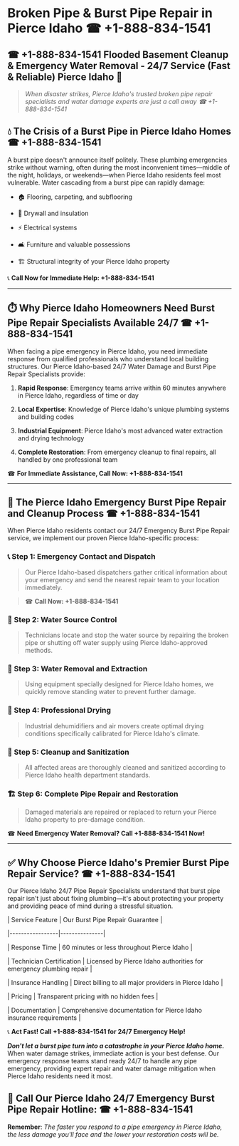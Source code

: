 # Broken Pipe & Burst Pipe Repair in Pierce Idaho ☎ +1-888-834-1541  
## ☎ +1-888-834-1541 Flooded Basement Cleanup & Emergency Water Removal - 24/7 Service (Fast & Reliable) Pierce Idaho 🚨  

> *When disaster strikes, Pierce Idaho's trusted broken pipe repair specialists and water damage experts are just a call away ☎ +1-888-834-1541*  

## 💧 The Crisis of a Burst Pipe in Pierce Idaho Homes ☎ +1-888-834-1541  

A burst pipe doesn't announce itself politely. These plumbing emergencies strike without warning, often during the most inconvenient times—middle of the night, holidays, or weekends—when Pierce Idaho residents feel most vulnerable. Water cascading from a burst pipe can rapidly damage:  

* 🏠 Flooring, carpeting, and subflooring  
* 🧱 Drywall and insulation  
* ⚡ Electrical systems  
* 🛋️ Furniture and valuable possessions  
* 🏗️ Structural integrity of your Pierce Idaho property  

📞 **Call Now for Immediate Help: +1-888-834-1541**  

---  

## ⏱️ Why Pierce Idaho Homeowners Need Burst Pipe Repair Specialists Available 24/7 ☎ +1-888-834-1541  

When facing a pipe emergency in Pierce Idaho, you need immediate response from qualified professionals who understand local building structures. Our Pierce Idaho-based 24/7 Water Damage and Burst Pipe Repair Specialists provide:  

1. **Rapid Response**: Emergency teams arrive within 60 minutes anywhere in Pierce Idaho, regardless of time or day  
2. **Local Expertise**: Knowledge of Pierce Idaho's unique plumbing systems and building codes  
3. **Industrial Equipment**: Pierce Idaho's most advanced water extraction and drying technology  
4. **Complete Restoration**: From emergency cleanup to final repairs, all handled by one professional team  

☎ **For Immediate Assistance, Call Now: +1-888-834-1541**  

---  

## 🔧 The Pierce Idaho Emergency Burst Pipe Repair and Cleanup Process ☎ +1-888-834-1541  

When Pierce Idaho residents contact our 24/7 Emergency Burst Pipe Repair service, we implement our proven Pierce Idaho-specific process:  

### 📞 Step 1: Emergency Contact and Dispatch  
> Our Pierce Idaho-based dispatchers gather critical information about your emergency and send the nearest repair team to your location immediately.  
> ☎ **Call Now: +1-888-834-1541**  

### 🚿 Step 2: Water Source Control  
> Technicians locate and stop the water source by repairing the broken pipe or shutting off water supply using Pierce Idaho-approved methods.  

### 🌊 Step 3: Water Removal and Extraction  
> Using equipment specially designed for Pierce Idaho homes, we quickly remove standing water to prevent further damage.  

### 💨 Step 4: Professional Drying  
> Industrial dehumidifiers and air movers create optimal drying conditions specifically calibrated for Pierce Idaho's climate.  

### 🧼 Step 5: Cleanup and Sanitization  
> All affected areas are thoroughly cleaned and sanitized according to Pierce Idaho health department standards.  

### 🏗️ Step 6: Complete Pipe Repair and Restoration  
> Damaged materials are repaired or replaced to return your Pierce Idaho property to pre-damage condition.  

☎ **Need Emergency Water Removal? Call +1-888-834-1541 Now!**  

---  

## ✅ Why Choose Pierce Idaho's Premier Burst Pipe Repair Service? ☎ +1-888-834-1541  

Our Pierce Idaho 24/7 Pipe Repair Specialists understand that burst pipe repair isn't just about fixing plumbing—it's about protecting your property and providing peace of mind during a stressful situation.  

| Service Feature | Our Burst Pipe Repair Guarantee |  
|-----------------|---------------|  
| Response Time | 60 minutes or less throughout Pierce Idaho |  
| Technician Certification | Licensed by Pierce Idaho authorities for emergency plumbing repair |  
| Insurance Handling | Direct billing to all major providers in Pierce Idaho |  
| Pricing | Transparent pricing with no hidden fees |  
| Documentation | Comprehensive documentation for Pierce Idaho insurance requirements |  

📞 **Act Fast! Call +1-888-834-1541 for 24/7 Emergency Help!**  

***Don't let a burst pipe turn into a catastrophe in your Pierce Idaho home.*** When water damage strikes, immediate action is your best defense. Our emergency response teams stand ready 24/7 to handle any pipe emergency, providing expert repair and water damage mitigation when Pierce Idaho residents need it most.  

## 📱 Call Our Pierce Idaho 24/7 Emergency Burst Pipe Repair Hotline: ☎ +1-888-834-1541  

**Remember**: *The faster you respond to a pipe emergency in Pierce Idaho, the less damage you'll face and the lower your restoration costs will be.*